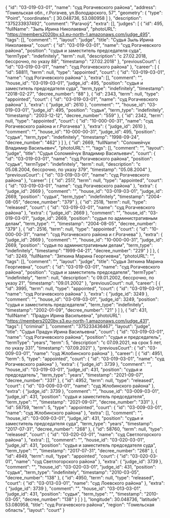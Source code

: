 {
    "id": "03-019-03-01",
    "name": "суд Рогачевского района",
    "address": "Гомельская обл., г.Рогачев, ул.Володарского, 57",
    "geometry": {
        "type": "Point",
        "coordinates": [
            30.048736,
            53.080958
        ]
    },
    "description": "375233937492",
    "comment": "Рагачоў",
    "extra": [],
    "judges": [
        {
            "id": 495,
            "fullName": "Зыль Ирина Николаевна",
            "photoURL": "https://members2020by.s3.eu-north-1.amazonaws.com/judge_495",
            "tags": [],
            "comment": "",
            "layout": "judge",
            "title": "Судья Зыль Ирина Николаевна",
            "court": {
                "id": "03-019-03-01",
                "name": "суд Рогачевского района",
                "position": "судья и заместитель председателя суда",
                "termType": "indefinitely",
                "term": null,
                "description": "c 27.02.2018, бессрочно, по указу 88",
                "timestamp": "27.02.2018"
            },
            "previousCourt": {
                "id": "03-019-03-01",
                "name": "суд Рогачевского района"
            },
            "career": [
                {
                    "id": 58811,
                    "term": null,
                    "type": "appointed",
                    "court": {
                        "id": "03-019-03-01",
                        "name": "суд Рогачевского района"
                    },
                    "extra": [],
                    "comment": "",
                    "house_id": "03-019-03-01",
                    "judge_id": 495,
                    "position": "судья и заместитель председателя суда",
                    "term_type": "indefinitely",
                    "timestamp": "2018-02-27",
                    "decree_number": "88"
                },
                {
                    "id": 2343,
                    "term": null,
                    "type": "appointed",
                    "court": {
                        "id": "03-019-03-01",
                        "name": "суд Рогачевского района"
                    },
                    "extra": {
                        "judge_id": 2610
                    },
                    "comment": "",
                    "house_id": "03-019-03-01",
                    "judge_id": 495,
                    "position": "судья",
                    "term_type": "indefinitely",
                    "timestamp": "2003-12-12",
                    "decree_number": "559"
                },
                {
                    "id": 2342,
                    "term": null,
                    "type": "appointed",
                    "court": {
                        "id": "10-000-00-31",
                        "name": "суд Рогачевского района и г.Рогачева"
                    },
                    "extra": {
                        "judge_id": 2610
                    },
                    "comment": "",
                    "house_id": "10-000-00-31",
                    "judge_id": 495,
                    "position": "судья",
                    "term_type": "indefinitely",
                    "timestamp": "1998-09-24",
                    "decree_number": "462"
                }
            ]
        },
        {
            "id": 2669,
            "fullName": "Соломейчук Владимир Васильевич",
            "photoURL": "",
            "tags": [],
            "comment": "",
            "layout": "judge",
            "title": "Судья Соломейчук Владимир Васильевич",
            "court": {
                "id": "03-019-03-01",
                "name": "суд Рогачевского района",
                "position": "судья",
                "termType": "indefinitely",
                "term": null,
                "description": "c 05.08.2004, бессрочно, по указу 379",
                "timestamp": "05.08.2004"
            },
            "previousCourt": {
                "id": "03-019-03-01",
                "name": "суд Рогачевского района"
            },
            "career": [
                {
                    "id": 2517,
                    "term": null,
                    "type": "appointed",
                    "court": {
                        "id": "03-019-03-01",
                        "name": "суд Рогачевского района"
                    },
                    "extra": {
                        "judge_id": 2669
                    },
                    "comment": "",
                    "house_id": "03-019-03-01",
                    "judge_id": 2669,
                    "position": "судья",
                    "term_type": "indefinitely",
                    "timestamp": "2004-08-05",
                    "decree_number": "379"
                },
                {
                    "id": 2518,
                    "term": null,
                    "type": "released",
                    "court": {
                        "id": "03-019-03-01",
                        "name": "суд Рогачевского района"
                    },
                    "extra": {
                        "judge_id": 2669
                    },
                    "comment": "",
                    "house_id": "03-019-03-01",
                    "judge_id": 2669,
                    "position": "судья по административным делам",
                    "term_type": "",
                    "timestamp": "2004-08-05",
                    "decree_number": "379"
                },
                {
                    "id": 2516,
                    "term": null,
                    "type": "appointed",
                    "court": {
                        "id": "10-000-00-31",
                        "name": "суд Рогачевского района и г.Рогачева"
                    },
                    "extra": {
                        "judge_id": 2669
                    },
                    "comment": "",
                    "house_id": "10-000-00-31",
                    "judge_id": 2669,
                    "position": "судья по административным делам",
                    "term_type": "indefinitely",
                    "timestamp": "1999-04-21",
                    "decree_number": "229"
                }
            ]
        },
        {
            "id": 3249,
            "fullName": "Зяткина Марина Георгиевна",
            "photoURL": "",
            "tags": [],
            "comment": "",
            "layout": "judge",
            "title": "Судья Зяткина Марина Георгиевна",
            "court": {
                "id": "03-019-03-01",
                "name": "суд Рогачевского района",
                "position": "судья и заместитель председателя",
                "termType": "indefinitely",
                "term": null,
                "description": "c 09.01.2002, бессрочно, по указу 21",
                "timestamp": "09.01.2002"
            },
            "previousCourt": null,
            "career": [
                {
                    "id": 3995,
                    "term": null,
                    "type": "appointed",
                    "court": {
                        "id": "03-019-03-01",
                        "name": "суд Рогачевского района"
                    },
                    "extra": {
                        "judge_id": 3249
                    },
                    "comment": "",
                    "house_id": "03-019-03-01",
                    "judge_id": 3249,
                    "position": "судья и заместитель председателя",
                    "term_type": "indefinitely",
                    "timestamp": "2002-01-09",
                    "decree_number": "21"
                }
            ]
        },
        {
            "id": 431,
            "fullName": "Прадун Ирина Васильевна",
            "photoURL": "https://members2020by.s3.eu-north-1.amazonaws.com/judge_431",
            "tags": [
                "criminal"
            ],
            "comment": "375233436467",
            "layout": "judge",
            "title": "Судья Прадун Ирина Васильевна",
            "court": {
                "id": "03-019-03-01",
                "name": "суд Рогачевского района",
                "position": "судья и председатель",
                "termType": "years",
                "term": 5,
                "description": "c 07.09.2021, на срок 5 лет, по указу 331",
                "timestamp": "07.09.2021"
            },
            "previousCourt": {
                "id": "03-009-03-01",
                "name": "суд Жлобинского района"
            },
            "career": [
                {
                    "id": 4951,
                    "term": 5,
                    "type": "appointed",
                    "court": {
                        "id": "03-019-03-01",
                        "name": "суд Рогачевского района"
                    },
                    "extra": {
                        "judge_id": 3739
                    },
                    "comment": "",
                    "house_id": "03-019-03-01",
                    "judge_id": 431,
                    "position": "судья и председатель",
                    "term_type": "years",
                    "timestamp": "2021-09-07",
                    "decree_number": "331"
                },
                {
                    "id": 4952,
                    "term": null,
                    "type": "released",
                    "court": {
                        "id": "03-009-03-01",
                        "name": "суд Жлобинского района"
                    },
                    "extra": {
                        "judge_id": 3739
                    },
                    "comment": "",
                    "house_id": "03-009-03-01",
                    "judge_id": 431,
                    "position": "судья и заместитель председателя",
                    "term_type": "",
                    "timestamp": "2021-09-07",
                    "decree_number": "331"
                },
                {
                    "id": 58759,
                    "term": 5,
                    "type": "appointed",
                    "court": {
                        "id": "03-009-03-01",
                        "name": "суд Жлобинского района"
                    },
                    "extra": [],
                    "comment": "",
                    "house_id": "03-009-03-01",
                    "judge_id": 431,
                    "position": "судья и заместитель председателя суда",
                    "term_type": "years",
                    "timestamp": "2017-07-31",
                    "decree_number": "268"
                },
                {
                    "id": 58760,
                    "term": null,
                    "type": "released",
                    "court": {
                        "id": "03-020-03-01",
                        "name": "суд Светлогорского района"
                    },
                    "extra": [],
                    "comment": "",
                    "house_id": "03-020-03-01",
                    "judge_id": 431,
                    "position": "судья и заместитель председателя суда",
                    "term_type": "",
                    "timestamp": "2017-07-31",
                    "decree_number": "268"
                },
                {
                    "id": 4949,
                    "term": null,
                    "type": "appointed",
                    "court": {
                        "id": "03-020-03-01",
                        "name": "суд Светлогорского района"
                    },
                    "extra": {
                        "judge_id": 3739
                    },
                    "comment": "",
                    "house_id": "03-020-03-01",
                    "judge_id": 431,
                    "position": "судья",
                    "term_type": "indefinitely",
                    "timestamp": "2010-03-05",
                    "decree_number": "138"
                },
                {
                    "id": 4950,
                    "term": null,
                    "type": "released",
                    "court": {
                        "id": "03-013-03-01",
                        "name": "суд Лоевского района"
                    },
                    "extra": {
                        "judge_id": 3739
                    },
                    "comment": "",
                    "house_id": "03-013-03-01",
                    "judge_id": 431,
                    "position": "судья",
                    "term_type": "",
                    "timestamp": "2010-03-05",
                    "decree_number": "138"
                }
            ]
        }
    ],
    "longitude": 30.048736,
    "latitude": 53.080958,
    "title": "суд Рогачевского района",
    "region": "Гомельская область",
    "layout": "court"
}